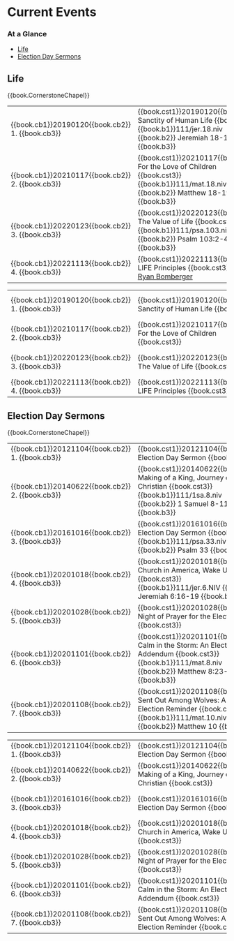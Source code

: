 # Current Events

<script type="text/javascript" src="utils.js"></script>

### At a Glance

- [Life](#life)
- [Election Day Sermons](#election-day-sermons)


## Life

{{book.CornerstoneChapel}}

<!-- MASTER: vertical layout for "cell phone" responsive show/hide -->
<div class="phone">
<table>

<tr><td> {{book.cb1}}20190120{{book.cb2}} 1. {{book.cb3}} </td><td> {{book.cst1}}20190120{{book.cst2}} Sanctity of Human Life   {{book.cst3}} <br/> {{book.b1}}111/jer.18.niv  {{book.b2}} Jeremiah 18-19 {{book.b3}}             </td><td> 01/20/2019 <br/> {{book.csg1}}20190120.pdf{{book.csg2}} </td>
<tr><td> {{book.cb1}}20210117{{book.cb2}} 2. {{book.cb3}} </td><td> {{book.cst1}}20210117{{book.cst2}} For the Love of Children {{book.cst3}} <br/> {{book.b1}}111/mat.18.niv  {{book.b2}} Matthew 18-19  {{book.b3}}             </td><td> 01/17/2021 <br/> {{book.csg1}}20210117.pdf{{book.csg2}} </td>
<tr><td> {{book.cb1}}20220123{{book.cb2}} 3. {{book.cb3}} </td><td> {{book.cst1}}20220123{{book.cst2}} The Value of Life        {{book.cst3}} <br/> {{book.b1}}111/psa.103.niv {{book.b2}} Psalm 103:2-4  {{book.b3}}             </td><td> 01/23/2022 <br/>                                        </td>
<tr><td> {{book.cb1}}20221113{{book.cb2}} 4. {{book.cb3}} </td><td> {{book.cst1}}20221113{{book.cst2}} LIFE Principles          {{book.cst3}} <br/> <a href="https://RadianceFoundation.org/" target="_blank"> Ryan Bomberger</a> </td><td> 11/13/2022 <br/>                                        </td>

</table>
</div>

<!-- COPY: horizontal layout for "desktop/tablet" responsive show/hide (simply add 2 columns to header and replace TWO FROM <br/> TO </td><td> -->
<div class="desktop">
<table>

<tr><td> {{book.cb1}}20190120{{book.cb2}} 1. {{book.cb3}} </td><td> {{book.cst1}}20190120{{book.cst2}} Sanctity of Human Life   {{book.cst3}} </td><td> {{book.b1}}111/jer.18.niv  {{book.b2}} Jeremiah 18-19 {{book.b3}}             </td><td> 01/20/2019 </td><td> {{book.csg1}}20190120.pdf{{book.csg2}} </td>
<tr><td> {{book.cb1}}20210117{{book.cb2}} 2. {{book.cb3}} </td><td> {{book.cst1}}20210117{{book.cst2}} For the Love of Children {{book.cst3}} </td><td> {{book.b1}}111/mat.18.niv  {{book.b2}} Matthew 18-19  {{book.b3}}             </td><td> 01/17/2021 </td><td> {{book.csg1}}20210117.pdf{{book.csg2}} </td>
<tr><td> {{book.cb1}}20220123{{book.cb2}} 3. {{book.cb3}} </td><td> {{book.cst1}}20220123{{book.cst2}} The Value of Life        {{book.cst3}} </td><td> {{book.b1}}111/psa.103.niv {{book.b2}} Psalm 103:2-4  {{book.b3}}             </td><td> 01/23/2022 </td><td>                                        </td>
<tr><td> {{book.cb1}}20221113{{book.cb2}} 4. {{book.cb3}} </td><td> {{book.cst1}}20221113{{book.cst2}} LIFE Principles          {{book.cst3}} </td><td> <a href="https://RadianceFoundation.org/" target="_blank"> Ryan Bomberger</a> </td><td> 11/13/2022 </td><td>                                        </td>

</table>
</div>



## Election Day Sermons

{{book.CornerstoneChapel}}


<!-- MASTER: vertical layout for "cell phone" responsive show/hide -->
<div class="phone">
<table>

<tr><td> {{book.cb1}}20121104{{book.cb2}} 1. {{book.cb3}} </td><td> {{book.cst1}}20121104{{book.cst2}} Election Day Sermon                             {{book.cst3}} <br/>                                                                 </td><td> 11/04/2012                                              </td>
<tr><td> {{book.cb1}}20140622{{book.cb2}} 2. {{book.cb3}} </td><td> {{book.cst1}}20140622{{book.cst2}} Making of a King, Journey of a Christian        {{book.cst3}} <br/> {{book.b1}}111/1sa.8.niv   {{book.b2}} 1 Samuel 8-11    {{book.b3}} </td><td> 06/22/2014 <br/> {{book.csg1}}20140622.pdf{{book.csg2}} </td>
<tr><td> {{book.cb1}}20161016{{book.cb2}} 3. {{book.cb3}} </td><td> {{book.cst1}}20161016{{book.cst2}} Election Day Sermon                             {{book.cst3}} <br/> {{book.b1}}111/psa.33.niv  {{book.b2}} Psalm 33         {{book.b3}} </td><td> 10/16/2016                                              </td>
<tr><td> {{book.cb1}}20201018{{book.cb2}} 4. {{book.cb3}} </td><td> {{book.cst1}}20201018{{book.cst2}} Church in America, Wake Up!                     {{book.cst3}} <br/> {{book.b1}}111/jer.6.NIV   {{book.b2}} Jeremiah 6:16-19 {{book.b3}} </td><td> 10/18/2020                                              </td>
<tr><td> {{book.cb1}}20201028{{book.cb2}} 5. {{book.cb3}} </td><td> {{book.cst1}}20201028{{book.cst2}} Night of Prayer for the Elections               {{book.cst3}} <br/>                                                                 </td><td> 10/28/2020                                              </td>
<tr><td> {{book.cb1}}20201101{{book.cb2}} 6. {{book.cb3}} </td><td> {{book.cst1}}20201101{{book.cst2}} Calm in the Storm: An Election Day Addendum     {{book.cst3}} <br/> {{book.b1}}111/mat.8.niv   {{book.b2}} Matthew 8:23-27  {{book.b3}} </td><td> 11/01/2020 <br/> {{book.csg1}}20201101.pdf{{book.csg2}} </td>
<tr><td> {{book.cb1}}20201108{{book.cb2}} 7. {{book.cb3}} </td><td> {{book.cst1}}20201108{{book.cst2}} Sent Out Among Wolves: A Post-Election Reminder {{book.cst3}} <br/> {{book.b1}}111/mat.10.niv  {{book.b2}} Matthew 10       {{book.b3}} </td><td> 11/08/2020 <br/> {{book.csg1}}20201108.pdf{{book.csg2}} </td>

</table>
</div>

<!-- COPY: horizontal layout for "desktop/tablet" responsive show/hide (simply add 2 columns to header and replace TWO FROM <br/> TO </td><td> -->
<div class="desktop">
<table>

<tr><td> {{book.cb1}}20121104{{book.cb2}} 1. {{book.cb3}} </td><td> {{book.cst1}}20121104{{book.cst2}} Election Day Sermon                             {{book.cst3}} </td><td>                                                                 </td><td> 11/04/2012 </td><td>                                       </td>
<tr><td> {{book.cb1}}20140622{{book.cb2}} 2. {{book.cb3}} </td><td> {{book.cst1}}20140622{{book.cst2}} Making of a King, Journey of a Christian        {{book.cst3}} </td><td> {{book.b1}}111/1sa.8.niv   {{book.b2}} 1 Samuel 8-11    {{book.b3}} </td><td> 06/22/2014 </td><td> {{book.csg1}}20140622.pdf{{book.csg2}} </td>
<tr><td> {{book.cb1}}20161016{{book.cb2}} 3. {{book.cb3}} </td><td> {{book.cst1}}20161016{{book.cst2}} Election Day Sermon                             {{book.cst3}} </td><td> {{book.b1}}111/psa.33.niv  {{book.b2}} Psalm 33         {{book.b3}} </td><td> 10/16/2016 </td><td>                                       </td>
<tr><td> {{book.cb1}}20201018{{book.cb2}} 4. {{book.cb3}} </td><td> {{book.cst1}}20201018{{book.cst2}} Church in America, Wake Up!                     {{book.cst3}} </td><td> {{book.b1}}111/jer.6.NIV   {{book.b2}} Jeremiah 6:16-19 {{book.b3}} </td><td> 10/18/2020 </td><td>                                       </td>
<tr><td> {{book.cb1}}20201028{{book.cb2}} 5. {{book.cb3}} </td><td> {{book.cst1}}20201028{{book.cst2}} Night of Prayer for the Elections               {{book.cst3}} </td><td>                                                                 </td><td> 10/28/2020 </td><td>                                       </td>
<tr><td> {{book.cb1}}20201101{{book.cb2}} 6. {{book.cb3}} </td><td> {{book.cst1}}20201101{{book.cst2}} Calm in the Storm: An Election Day Addendum     {{book.cst3}} </td><td> {{book.b1}}111/mat.8.niv   {{book.b2}} Matthew 8:23-27  {{book.b3}} </td><td> 11/01/2020 </td><td> {{book.csg1}}20201101.pdf{{book.csg2}} </td>
<tr><td> {{book.cb1}}20201108{{book.cb2}} 7. {{book.cb3}} </td><td> {{book.cst1}}20201108{{book.cst2}} Sent Out Among Wolves: A Post-Election Reminder {{book.cst3}} </td><td> {{book.b1}}111/mat.10.niv  {{book.b2}} Matthew 10       {{book.b3}} </td><td> 11/08/2020 </td><td> {{book.csg1}}20201108.pdf{{book.csg2}} </td>

</table>
</div>


<script>
  // explicitly invoke our page setup here
  // - believe this is executed after all DOM elms (above) are up-and-running)
  // - was having difficulty with following:
  //      window.addEventListener('load', pageSetup());
  //      * it was in fact executed EACH time the page is loaded
  //      * HOWEVER the 'onload' event fired ONLY ONCE (not in navigating to other page and back)
  //        - this must have something to do with how GITBOOK does it's navigation
  //          ... not really sure

  // handles BOTH registerImgClickFullScreenHandlers() & initializeCompletedChecks()
  pageSetup();
</script>
